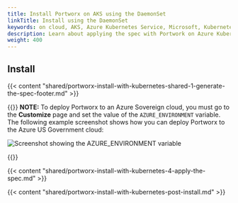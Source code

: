```yaml
---
title: Install Portworx on AKS using the DaemonSet
linkTitle: Install using the DaemonSet
keywords: on cloud, AKS, Azure Kubernetes Service, Microsoft, Kubernetes, k8s
description: Learn about applying the spec with Portwork on Azure Kubernetes Service.
weight: 400
---
```


## Install

{{< content "shared/portworx-install-with-kubernetes-shared-1-generate-the-spec-footer.md" >}}

{{<info>}}
**NOTE:** To deploy Portworx to an Azure Sovereign cloud, you must go to the **Customize** page and set the value of the `AZURE_ENVIRONMENT` variable. The following example screenshot shows how you can deploy Portworx to the Azure US Government cloud:

![Screenshot showing the AZURE_ENVIRONMENT variable](/img/azure-sovereign-example.png)

{{</info>}}

{{< content "shared/portworx-install-with-kubernetes-4-apply-the-spec.md" >}}

{{< content "shared/portworx-install-with-kubernetes-post-install.md" >}}
